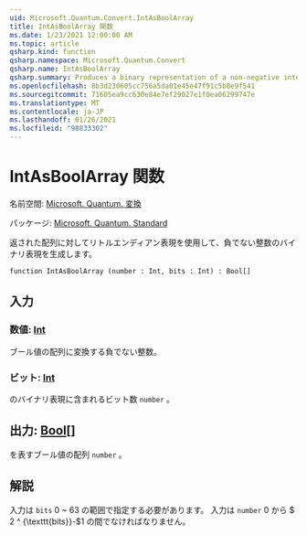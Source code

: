 ```yaml
---
uid: Microsoft.Quantum.Convert.IntAsBoolArray
title: IntAsBoolArray 関数
ms.date: 1/23/2021 12:00:00 AM
ms.topic: article
qsharp.kind: function
qsharp.namespace: Microsoft.Quantum.Convert
qsharp.name: IntAsBoolArray
qsharp.summary: Produces a binary representation of a non-negative integer, using the little-endian representation for the returned array.
ms.openlocfilehash: 8b3d230605cc756a5da01e45e47f91c5b8e9f541
ms.sourcegitcommit: 71605ea9cc630e84e7ef29027e1f0ea06299747e
ms.translationtype: MT
ms.contentlocale: ja-JP
ms.lasthandoff: 01/26/2021
ms.locfileid: "98833302"
---
```

# <a name="intasboolarray-function"></a>IntAsBoolArray 関数

名前空間: [Microsoft. Quantum. 変換](xref:Microsoft.Quantum.Convert)

パッケージ: [Microsoft. Quantum. Standard](https://nuget.org/packages/Microsoft.Quantum.Standard)


返された配列に対してリトルエンディアン表現を使用して、負でない整数のバイナリ表現を生成します。

```qsharp
function IntAsBoolArray (number : Int, bits : Int) : Bool[]
```


## <a name="input"></a>入力

### <a name="number--int"></a>数値: [Int](xref:microsoft.quantum.lang-ref.int)

ブール値の配列に変換する負でない整数。


### <a name="bits--int"></a>ビット: [Int](xref:microsoft.quantum.lang-ref.int)

のバイナリ表現に含まれるビット数 `number` 。



## <a name="output--bool"></a>出力: [Bool](xref:microsoft.quantum.lang-ref.bool)[]

を表すブール値の配列 `number` 。

## <a name="remarks"></a>解説

入力は `bits` 0 ~ 63 の範囲で指定する必要があります。
入力は `number` 0 から $ 2 ^ {\texttt{bits}}-$1 の間でなければなりません。